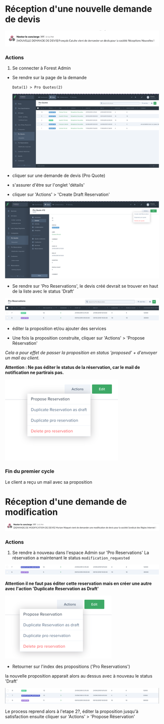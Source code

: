 # Réception d'une nouvelle demande de devis

![new request](images/pro_quote/new_request.png)

### Actions
  1. Se connecter à Forest Admin
  - Se rendre sur la page de la demande

    `Data(1) > Pro Quotes(2)`

    ![quote index](images/pro_quote/quote_index.png)

  - cliquer sur une demande de devis (Pro Quote)

  - s'assurer d'être sur l'onglet 'détails'

  - cliquer sur 'Actions' > 'Create Draft Reservation'

  ![quote show](images/pro_quote/quote_show.png)

  - Se rendre sur 'Pro Reservations', le devis créé devrait se trouver en haut de la liste avec le status 'Draft'

  ![reservations index](images/pro_quote/reservations_index.png)

  - éditer la proposition et/ou ajouter des services

  - Une fois la proposition construite, cliquer sur 'Actions' > 'Propose Réservation'

  _Cela a pour effet de passer la proposition en status 'proposed' + d'envoyer un mail au client._

  __Attention : Ne pas éditer le status de la réservation, car le mail de notification ne partirais pas.__

  ![propose reservation](images/pro_quote/propose_reservation.png)

### Fin du premier cycle
Le client a reçu un mail avec sa proposition


# Réception d'une demande de modification

 ![modification request](images/pro_quote/modification_request.png)

### Actions

 1. Se rendre à nouveau dans l'espace Admin sur 'Pro Reservations'
La réservation a maintenant le status `modification_requested`

  ![modification requested](images/pro_quote/modification_requested.png)       

  __Attention il ne faut pas éditer cette reservation mais en créer une autre avec l'action 'Duplicate Reservation as Draft'__

  ![duplicate as draft](images/pro_quote/duplicate_as_draft.png)

 - Retourner sur l'index des propositions ('Pro Reservations')

  la nouvelle proposition apparait alors au dessus avec à nouveau le status 'Draft'

  ![new draft](images/pro_quote/new_draft.png)

Le process reprend alors à l'etape 2?, éditer la proposition jusqu'à satisfaction ensuite cliquer sur 'Actions' > 'Propose Réservation'
